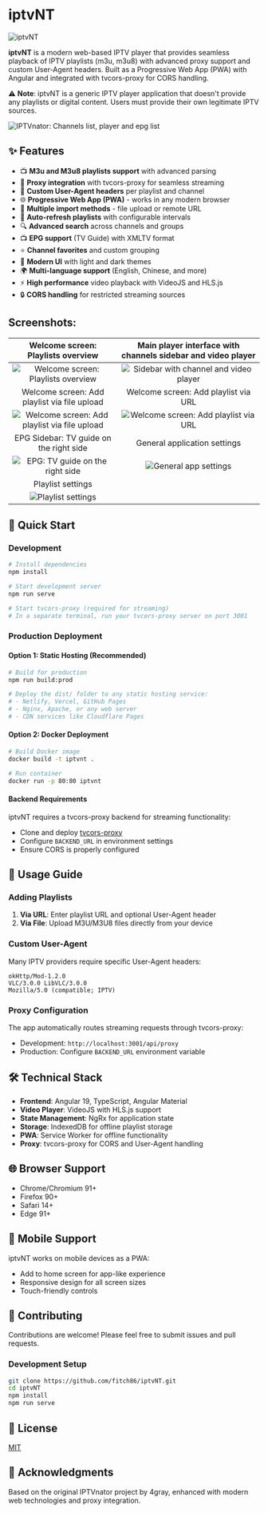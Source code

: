# iptvNT

![iptvNT](https://raw.githubusercontent.com/fitch86/iptvNT/main/src/assets/icons/icon.png)

**iptvNT** is a modern web-based IPTV player that provides seamless playback of IPTV playlists (m3u, m3u8) with advanced proxy support and custom User-Agent headers. Built as a Progressive Web App (PWA) with Angular and integrated with tvcors-proxy for CORS handling.

⚠️ **Note**: iptvNT is a generic IPTV player application that doesn't provide any playlists or digital content. Users must provide their own legitimate IPTV sources.

![IPTVnator: Channels list, player and epg list](./iptv-dark-theme.png)

## ✨ Features

- 📺 **M3u and M3u8 playlists support** with advanced parsing
- 🔗 **Proxy integration** with tvcors-proxy for seamless streaming
- 🔧 **Custom User-Agent headers** per playlist and channel
- 🌐 **Progressive Web App (PWA)** - works in any modern browser
- 📁 **Multiple import methods** - file upload or remote URL
- 🔄 **Auto-refresh playlists** with configurable intervals
- 🔍 **Advanced search** across channels and groups
- 📺 **EPG support** (TV Guide) with XMLTV format
- ⭐ **Channel favorites** and custom grouping
- 🎨 **Modern UI** with light and dark themes
- 🌍 **Multi-language support** (English, Chinese, and more)
- ⚡ **High performance** video playback with VideoJS and HLS.js
- 🔒 **CORS handling** for restricted streaming sources

## Screenshots:

|                 Welcome screen: Playlists overview                 | Main player interface with channels sidebar and video player  |
| :----------------------------------------------------------------: | :-----------------------------------------------------------: |
|       ![Welcome screen: Playlists overview](./playlists.png)       |   ![Sidebar with channel and video player](./iptv-main.png)   |
|            Welcome screen: Add playlist via file upload            |             Welcome screen: Add playlist via URL              |
| ![Welcome screen: Add playlist via file upload](./iptv-upload.png) | ![Welcome screen: Add playlist via URL](./upload-via-url.png) |
|              EPG Sidebar: TV guide on the right side               |                 General application settings                  |
|         ![EPG: TV guide on the right side](./iptv-epg.png)         |         ![General app settings](./iptv-settings.png)          |
|                         Playlist settings                          |
|         ![Playlist settings](./iptv-playlist-settings.png)         |                                                               |

## 🚀 Quick Start

### Development
```bash
# Install dependencies
npm install

# Start development server
npm run serve

# Start tvcors-proxy (required for streaming)
# In a separate terminal, run your tvcors-proxy server on port 3001
```

### Production Deployment

#### Option 1: Static Hosting (Recommended)
```bash
# Build for production
npm run build:prod

# Deploy the dist/ folder to any static hosting service:
# - Netlify, Vercel, GitHub Pages
# - Nginx, Apache, or any web server
# - CDN services like Cloudflare Pages
```

#### Option 2: Docker Deployment
```bash
# Build Docker image
docker build -t iptvnt .

# Run container
docker run -p 80:80 iptvnt
```

#### Backend Requirements
iptvNT requires a tvcors-proxy backend for streaming functionality:
- Clone and deploy [tvcors-proxy](https://github.com/your-proxy-repo)
- Configure `BACKEND_URL` in environment settings
- Ensure CORS is properly configured

## 📖 Usage Guide

### Adding Playlists
1. **Via URL**: Enter playlist URL and optional User-Agent header
2. **Via File**: Upload M3U/M3U8 files directly from your device

### Custom User-Agent
Many IPTV providers require specific User-Agent headers:
```
okHttp/Mod-1.2.0
VLC/3.0.0 LibVLC/3.0.0
Mozilla/5.0 (compatible; IPTV)
```

### Proxy Configuration
The app automatically routes streaming requests through tvcors-proxy:
- Development: `http://localhost:3001/api/proxy`
- Production: Configure `BACKEND_URL` environment variable

## 🛠️ Technical Stack

- **Frontend**: Angular 19, TypeScript, Angular Material
- **Video Player**: VideoJS with HLS.js support
- **State Management**: NgRx for application state
- **Storage**: IndexedDB for offline playlist storage
- **PWA**: Service Worker for offline functionality
- **Proxy**: tvcors-proxy for CORS and User-Agent handling

## 🌐 Browser Support

- Chrome/Chromium 91+
- Firefox 90+
- Safari 14+
- Edge 91+

## 📱 Mobile Support

iptvNT works on mobile devices as a PWA:
- Add to home screen for app-like experience
- Responsive design for all screen sizes
- Touch-friendly controls

## 🤝 Contributing

Contributions are welcome! Please feel free to submit issues and pull requests.

### Development Setup
```bash
git clone https://github.com/fitch86/iptvNT.git
cd iptvNT
npm install
npm run serve
```

## 📄 License

[MIT](LICENSE.md)

## 🙏 Acknowledgments

Based on the original IPTVnator project by 4gray, enhanced with modern web technologies and proxy integration.
